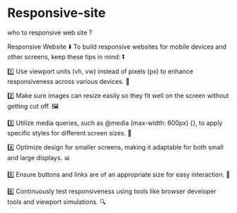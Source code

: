 # Responsive-site
who to responsive web site ?

Responsive Website ⬇️
To build responsive websites for mobile devices and other screens, keep these tips in mind: ⏬

1️⃣ Use viewport units (vh, vw) instead of pixels (px) to enhance responsiveness across various devices. 📏

2️⃣ Make sure images can resize easily so they fit well on the screen without getting cut off. 🖼️

3️⃣ Utilize media queries, such as @media (max-width: 600px) {}, to apply specific styles for different screen sizes. 📱

4️⃣ Optimize design for smaller screens, making it adaptable for both small and large displays. 📊

5️⃣ Ensure buttons and links are of an appropriate size for easy interaction. 🔗

6️⃣ Continuously test responsiveness using tools like browser developer tools and viewport simulations. 🔍
